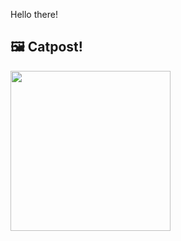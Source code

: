 Hello there!



## 🖼️ Catpost!

<sub>
    <img src="https://cdn2.thecatapi.com/images/HiAkBayl4.jpg" height="256">
</sub>

